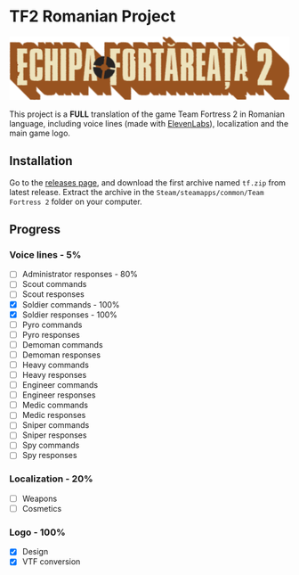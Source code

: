 # TF2 Romanian Project

![TF2 Romanian Project](./logo/logo.png)

This project is a **FULL** translation of the game Team Fortress 2 in Romanian language, including voice lines (made with [ElevenLabs](https://elevenlabs.io/)), localization and the main game logo.

## Installation

Go to the [releases page](https://github.com/v4n00/tf2-romanian-project/releases), and download the first archive named `tf.zip` from latest release. Extract the archive in the `Steam/steamapps/common/Team Fortress 2` folder on your computer.

## Progress

### Voice lines - 5%

- [ ] Administrator responses - 80%
- [ ] Scout commands
- [ ] Scout responses
- [x] Soldier commands - 100%
- [x] Soldier responses - 100%
- [ ] Pyro commands
- [ ] Pyro responses
- [ ] Demoman commands
- [ ] Demoman responses
- [ ] Heavy commands
- [ ] Heavy responses
- [ ] Engineer commands
- [ ] Engineer responses
- [ ] Medic commands
- [ ] Medic responses
- [ ] Sniper commands
- [ ] Sniper responses
- [ ] Spy commands
- [ ] Spy responses

### Localization - 20%

- [ ] Weapons
- [ ] Cosmetics

### Logo - 100%

- [x] Design
- [x] VTF conversion
